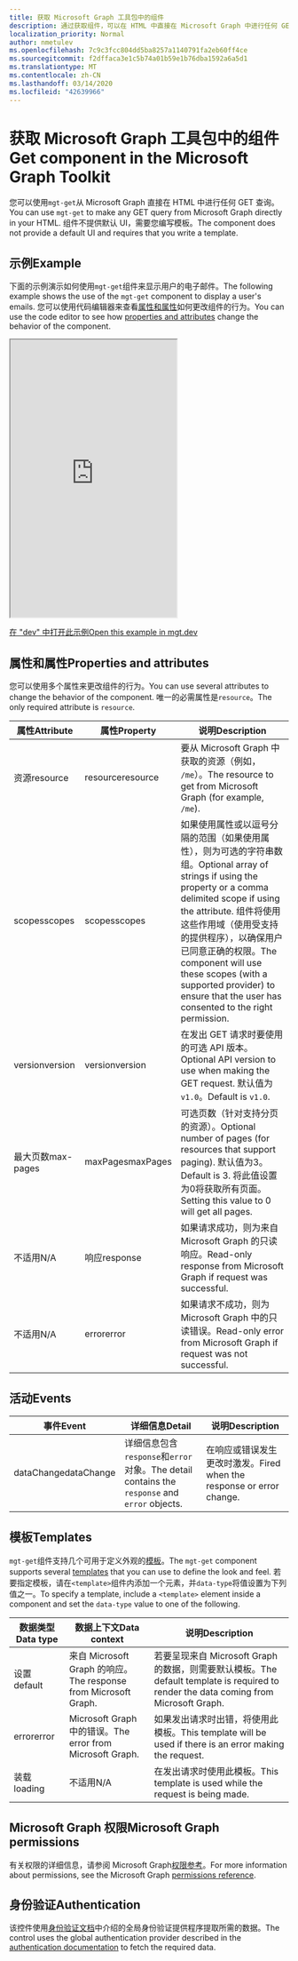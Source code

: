 ```yaml
---
title: 获取 Microsoft Graph 工具包中的组件
description: 通过获取组件，可以在 HTML 中直接在 Microsoft Graph 中进行任何 GET 查询。
localization_priority: Normal
author: nmetulev
ms.openlocfilehash: 7c9c3fcc804dd5ba8257a1140791fa2eb60ff4ce
ms.sourcegitcommit: f2dffaca3e1c5b74a01b59e1b76dba1592a6a5d1
ms.translationtype: MT
ms.contentlocale: zh-CN
ms.lasthandoff: 03/14/2020
ms.locfileid: "42639966"
---
```

# <a name="get-component-in-the-microsoft-graph-toolkit"></a><span data-ttu-id="bdb8d-103">获取 Microsoft Graph 工具包中的组件</span><span class="sxs-lookup"><span data-stu-id="bdb8d-103">Get component in the Microsoft Graph Toolkit</span></span>

<span data-ttu-id="bdb8d-104">您可以使用`mgt-get`从 Microsoft Graph 直接在 HTML 中进行任何 GET 查询。</span><span class="sxs-lookup"><span data-stu-id="bdb8d-104">You can use `mgt-get` to make any GET query from Microsoft Graph directly in your HTML.</span></span> <span data-ttu-id="bdb8d-105">组件不提供默认 UI，需要您编写模板。</span><span class="sxs-lookup"><span data-stu-id="bdb8d-105">The component does not provide a default UI and requires that you write a template.</span></span>

## <a name="example"></a><span data-ttu-id="bdb8d-106">示例</span><span class="sxs-lookup"><span data-stu-id="bdb8d-106">Example</span></span>

<span data-ttu-id="bdb8d-107">下面的示例演示如何使用`mgt-get`组件来显示用户的电子邮件。</span><span class="sxs-lookup"><span data-stu-id="bdb8d-107">The following example shows the use of the `mgt-get` component to display a user's emails.</span></span> <span data-ttu-id="bdb8d-108">您可以使用代码编辑器来查看[属性和属性](#properties-and-attributes)如何更改组件的行为。</span><span class="sxs-lookup"><span data-stu-id="bdb8d-108">You can use the code editor to see how [properties and attributes](#properties-and-attributes) change the behavior of the component.</span></span>

<iframe src="https://mgt.dev/iframe.html?id=components-mgt-get--get-email&source=docs" height="500"></iframe>

[<span data-ttu-id="bdb8d-109">在 "dev" 中打开此示例</span><span class="sxs-lookup"><span data-stu-id="bdb8d-109">Open this example in mgt.dev</span></span>](https://mgt.dev/?path=/story/components-mgt-get--get-email&source=docs)

## <a name="properties-and-attributes"></a><span data-ttu-id="bdb8d-110">属性和属性</span><span class="sxs-lookup"><span data-stu-id="bdb8d-110">Properties and attributes</span></span>

<span data-ttu-id="bdb8d-111">您可以使用多个属性来更改组件的行为。</span><span class="sxs-lookup"><span data-stu-id="bdb8d-111">You can use several attributes to change the behavior of the component.</span></span> <span data-ttu-id="bdb8d-112">唯一的必需属性是`resource`。</span><span class="sxs-lookup"><span data-stu-id="bdb8d-112">The only required attribute is `resource`.</span></span>

| <span data-ttu-id="bdb8d-113">属性</span><span class="sxs-lookup"><span data-stu-id="bdb8d-113">Attribute</span></span> | <span data-ttu-id="bdb8d-114">属性</span><span class="sxs-lookup"><span data-stu-id="bdb8d-114">Property</span></span>  | <span data-ttu-id="bdb8d-115">说明</span><span class="sxs-lookup"><span data-stu-id="bdb8d-115">Description</span></span> |
| --- | --- | --- |
| <span data-ttu-id="bdb8d-116">资源</span><span class="sxs-lookup"><span data-stu-id="bdb8d-116">resource</span></span> | <span data-ttu-id="bdb8d-117">resource</span><span class="sxs-lookup"><span data-stu-id="bdb8d-117">resource</span></span> | <span data-ttu-id="bdb8d-118">要从 Microsoft Graph 中获取的资源（例如， `/me`）。</span><span class="sxs-lookup"><span data-stu-id="bdb8d-118">The resource to get from Microsoft Graph (for example, `/me`).</span></span> |
| <span data-ttu-id="bdb8d-119">scopes</span><span class="sxs-lookup"><span data-stu-id="bdb8d-119">scopes</span></span> | <span data-ttu-id="bdb8d-120">scopes</span><span class="sxs-lookup"><span data-stu-id="bdb8d-120">scopes</span></span> | <span data-ttu-id="bdb8d-121">如果使用属性或以逗号分隔的范围（如果使用属性），则为可选的字符串数组。</span><span class="sxs-lookup"><span data-stu-id="bdb8d-121">Optional array of strings if using the property or a comma delimited scope if using the attribute.</span></span> <span data-ttu-id="bdb8d-122">组件将使用这些作用域（使用受支持的提供程序），以确保用户已同意正确的权限。</span><span class="sxs-lookup"><span data-stu-id="bdb8d-122">The component will use these scopes (with a supported provider) to ensure that the user has consented to the right permission.</span></span> |
| <span data-ttu-id="bdb8d-123">version</span><span class="sxs-lookup"><span data-stu-id="bdb8d-123">version</span></span> | <span data-ttu-id="bdb8d-124">version</span><span class="sxs-lookup"><span data-stu-id="bdb8d-124">version</span></span> | <span data-ttu-id="bdb8d-125">在发出 GET 请求时要使用的可选 API 版本。</span><span class="sxs-lookup"><span data-stu-id="bdb8d-125">Optional API version to use when making the GET request.</span></span> <span data-ttu-id="bdb8d-126">默认值为 `v1.0`。</span><span class="sxs-lookup"><span data-stu-id="bdb8d-126">Default is `v1.0`.</span></span>  |
| <span data-ttu-id="bdb8d-127">最大页数</span><span class="sxs-lookup"><span data-stu-id="bdb8d-127">max-pages</span></span> | <span data-ttu-id="bdb8d-128">maxPages</span><span class="sxs-lookup"><span data-stu-id="bdb8d-128">maxPages</span></span> | <span data-ttu-id="bdb8d-129">可选页数（针对支持分页的资源）。</span><span class="sxs-lookup"><span data-stu-id="bdb8d-129">Optional number of pages (for resources that support paging).</span></span> <span data-ttu-id="bdb8d-130">默认值为3。</span><span class="sxs-lookup"><span data-stu-id="bdb8d-130">Default is 3.</span></span> <span data-ttu-id="bdb8d-131">将此值设置为0将获取所有页面。</span><span class="sxs-lookup"><span data-stu-id="bdb8d-131">Setting this value to 0 will get all pages.</span></span>  |
| <span data-ttu-id="bdb8d-132">不适用</span><span class="sxs-lookup"><span data-stu-id="bdb8d-132">N/A</span></span> | <span data-ttu-id="bdb8d-133">响应</span><span class="sxs-lookup"><span data-stu-id="bdb8d-133">response</span></span> | <span data-ttu-id="bdb8d-134">如果请求成功，则为来自 Microsoft Graph 的只读响应。</span><span class="sxs-lookup"><span data-stu-id="bdb8d-134">Read-only response from Microsoft Graph if request was successful.</span></span>  |
| <span data-ttu-id="bdb8d-135">不适用</span><span class="sxs-lookup"><span data-stu-id="bdb8d-135">N/A</span></span> |<span data-ttu-id="bdb8d-136">error</span><span class="sxs-lookup"><span data-stu-id="bdb8d-136">error</span></span>| <span data-ttu-id="bdb8d-137">如果请求不成功，则为 Microsoft Graph 中的只读错误。</span><span class="sxs-lookup"><span data-stu-id="bdb8d-137">Read-only error from Microsoft Graph if request was not successful.</span></span> |

## <a name="events"></a><span data-ttu-id="bdb8d-138">活动</span><span class="sxs-lookup"><span data-stu-id="bdb8d-138">Events</span></span>
| <span data-ttu-id="bdb8d-139">事件</span><span class="sxs-lookup"><span data-stu-id="bdb8d-139">Event</span></span> | <span data-ttu-id="bdb8d-140">详细信息</span><span class="sxs-lookup"><span data-stu-id="bdb8d-140">Detail</span></span> | <span data-ttu-id="bdb8d-141">说明</span><span class="sxs-lookup"><span data-stu-id="bdb8d-141">Description</span></span> |
| --- | --- | --- |
| <span data-ttu-id="bdb8d-142">dataChange</span><span class="sxs-lookup"><span data-stu-id="bdb8d-142">dataChange</span></span> | <span data-ttu-id="bdb8d-143">详细信息包含`response`和`error`对象。</span><span class="sxs-lookup"><span data-stu-id="bdb8d-143">The detail contains the `response` and `error` objects.</span></span> | <span data-ttu-id="bdb8d-144">在响应或错误发生更改时激发。</span><span class="sxs-lookup"><span data-stu-id="bdb8d-144">Fired when the response or error change.</span></span> |

## <a name="templates"></a><span data-ttu-id="bdb8d-145">模板</span><span class="sxs-lookup"><span data-stu-id="bdb8d-145">Templates</span></span>

<span data-ttu-id="bdb8d-146">`mgt-get`组件支持几个可用于定义外观的[模板](../templates.md)。</span><span class="sxs-lookup"><span data-stu-id="bdb8d-146">The `mgt-get` component supports several [templates](../templates.md) that you can use to define the look and feel.</span></span> <span data-ttu-id="bdb8d-147">若要指定模板，请在`<template>`组件内添加一个元素，并`data-type`将值设置为下列值之一。</span><span class="sxs-lookup"><span data-stu-id="bdb8d-147">To specify a template, include a `<template>` element inside a component and set the `data-type` value to one of the following.</span></span>

| <span data-ttu-id="bdb8d-148">数据类型</span><span class="sxs-lookup"><span data-stu-id="bdb8d-148">Data type</span></span> | <span data-ttu-id="bdb8d-149">数据上下文</span><span class="sxs-lookup"><span data-stu-id="bdb8d-149">Data context</span></span> | <span data-ttu-id="bdb8d-150">说明</span><span class="sxs-lookup"><span data-stu-id="bdb8d-150">Description</span></span> |
| --- | --- | --- |
| <span data-ttu-id="bdb8d-151">设置</span><span class="sxs-lookup"><span data-stu-id="bdb8d-151">default</span></span> | <span data-ttu-id="bdb8d-152">来自 Microsoft Graph 的响应。</span><span class="sxs-lookup"><span data-stu-id="bdb8d-152">The response from Microsoft Graph.</span></span> | <span data-ttu-id="bdb8d-153">若要呈现来自 Microsoft Graph 的数据，则需要默认模板。</span><span class="sxs-lookup"><span data-stu-id="bdb8d-153">The default template is required to render the data coming from Microsoft Graph.</span></span> |
| <span data-ttu-id="bdb8d-154">error</span><span class="sxs-lookup"><span data-stu-id="bdb8d-154">error</span></span> | <span data-ttu-id="bdb8d-155">Microsoft Graph 中的错误。</span><span class="sxs-lookup"><span data-stu-id="bdb8d-155">The error from Microsoft Graph.</span></span> | <span data-ttu-id="bdb8d-156">如果发出请求时出错，将使用此模板。</span><span class="sxs-lookup"><span data-stu-id="bdb8d-156">This template will be used if there is an error making the request.</span></span> |
| <span data-ttu-id="bdb8d-157">装载</span><span class="sxs-lookup"><span data-stu-id="bdb8d-157">loading</span></span> | <span data-ttu-id="bdb8d-158">不适用</span><span class="sxs-lookup"><span data-stu-id="bdb8d-158">N/A</span></span> | <span data-ttu-id="bdb8d-159">在发出请求时使用此模板。</span><span class="sxs-lookup"><span data-stu-id="bdb8d-159">This template is used while the request is being made.</span></span> |

## <a name="microsoft-graph-permissions"></a><span data-ttu-id="bdb8d-160">Microsoft Graph 权限</span><span class="sxs-lookup"><span data-stu-id="bdb8d-160">Microsoft Graph permissions</span></span>

<span data-ttu-id="bdb8d-161">有关权限的详细信息，请参阅 Microsoft Graph[权限参考](https://docs.microsoft.com/graph/permissions-reference)。</span><span class="sxs-lookup"><span data-stu-id="bdb8d-161">For more information about permissions, see the Microsoft Graph [permissions reference](https://docs.microsoft.com/graph/permissions-reference).</span></span> 

## <a name="authentication"></a><span data-ttu-id="bdb8d-162">身份验证</span><span class="sxs-lookup"><span data-stu-id="bdb8d-162">Authentication</span></span>

<span data-ttu-id="bdb8d-163">该控件使用[身份验证文档](./../providers.md)中介绍的全局身份验证提供程序提取所需的数据。</span><span class="sxs-lookup"><span data-stu-id="bdb8d-163">The control uses the global authentication provider described in the [authentication documentation](./../providers.md) to fetch the required data.</span></span>
